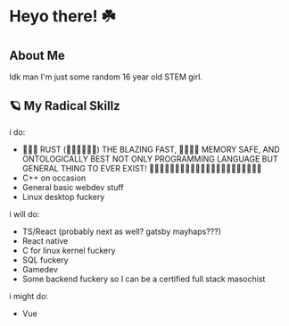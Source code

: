 # Heyo there! ☘️
## About Me
Idk man I'm just some random 16 year old STEM girl.

## 🪐 My Radical Skillz
i do:
* :rocket::rocket::rocket: RUST (:rocket::rocket::rocket::rocket::rocket::rocket:) THE BLAZING FAST, :rocket::rocket::rocket::rocket: MEMORY SAFE, AND ONTOLOGICALLY BEST NOT ONLY PROGRAMMING LANGUAGE BUT GENERAL THING TO EVER EXIST! :rocket::rocket::rocket::rocket::rocket::rocket::rocket::rocket::rocket::rocket::rocket::rocket::rocket::rocket::rocket::rocket::rocket::rocket::rocket::rocket::rocket::rocket:
* C++ on occasion
* General basic webdev stuff
* Linux desktop fuckery

i will do:
* TS/React (probably next as well? gatsby mayhaps???)
* React native
* C for linux kernel fuckery
* SQL fuckery
* Gamedev
* Some backend fuckery so I can be a certified full stack masochist

i might do:
* Vue

